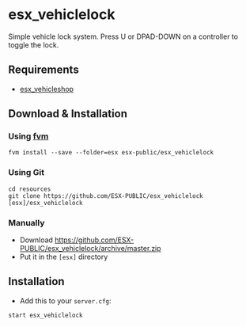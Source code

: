 # esx_vehiclelock

Simple vehicle lock system. Press U or DPAD-DOWN on a controller to toggle the lock.

## Requirements

- [esx_vehicleshop](https://github.com/ESX-Org/esx_vehicleshop)

## Download & Installation

### Using [fvm](https://github.com/qlaffont/fvm-installer)
```
fvm install --save --folder=esx esx-public/esx_vehiclelock
```

### Using Git
```
cd resources
git clone https://github.com/ESX-PUBLIC/esx_vehiclelock [esx]/esx_vehiclelock
```

### Manually
- Download https://github.com/ESX-PUBLIC/esx_vehiclelock/archive/master.zip
- Put it in the `[esx]` directory

## Installation
- Add this to your `server.cfg`:

```
start esx_vehiclelock
```